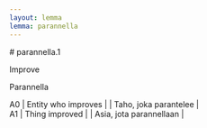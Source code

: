 ```yaml
---
layout: lemma
lemma: parannella
---
```


<div class="sense">
# <span class="sensename">parannella.1</span>

<span class="description">Improve</span>

<span class="description">Parannella</span>

A0 | Entity who improves |   | Taho, joka parantelee |  
A1 | Thing improved |   | Asia, jota parannellaan |  

</div>

